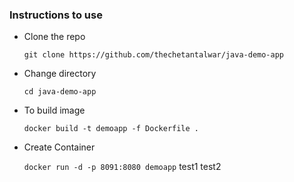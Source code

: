 ### Instructions to use
- Clone the repo

    ```git clone https://github.com/thechetantalwar/java-demo-app```
- Change directory

    ```cd java-demo-app```
- To build image

    ```docker build -t demoapp -f Dockerfile .```
- Create Container
    
    ```docker run -d -p 8091:8080 demoapp```
test1
test2
